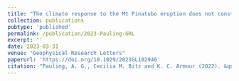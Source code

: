 ```yaml
---
title: "The climate response to the Mt Pinatubo eruption does not constrain climate sensitivity"
collection: publications
pubtype: 'published'
permalink: /publication/2023-Pauling-GRL
excerpt: ''
date: 2023-03-31
venue: "Geophysical Research Letters"
paperurl: 'https://doi.org/10.1029/2023GL102946'
citation: "Pauling, A. G., Cecilia M. Bitz and K. C. Armour (2022). &quot;The climate response to the Mt Pinatubo eruption does not constrain climate sensitivity&quot; <i>Geophysical Research Letters</i>. 50: e2023GL102946"
---
```

